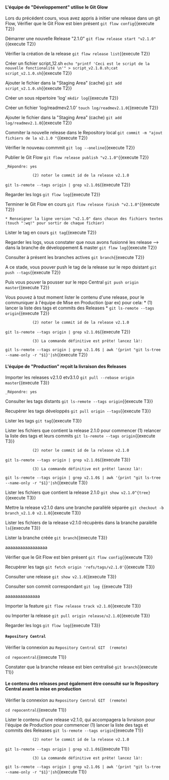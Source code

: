 #### L'équipe de "Développement" utilise le Git Glow
 
Lors du précédent cours, vous avez  appris à initier une release dans un git Flow,
Vérifier que le Git Flow est bien présent
 `git flow config`{{execute T2}}

 Démarrer une nouvelle Release  "2.1.0"
 `git flow release start "v2.1.0"`{{execute T2}}
 
 Vérifier la création de la release
 `git flow release list`{{execute T2}}

 Créer un fichier script_12.sh
 `echo "printf 'Ceci est le script de la nouvelle fonctionalité \n'" > script_v2.1.0.sh;cat script_v2.1.0.sh`{{execute T2}}
 
 Ajouter le fichier dans la "Staging Area" (cache)
 `git add script_v2.1.0.sh`{{execute T2}}
 
 Créer un sous répertoire 'log'
 `mkdir log`{{execute T2}}
 
 Créer un fichier 'log/readmev2.1.0'
 `touch log/readmev2.1.0`{{execute T2}}
 
  Ajouter le fichier dans la "Staging Area" (cache)
 `git add log/readmev2.1.0`{{execute T2}}
 
 Commiter la nouvelle release dans le Repository local 
  `git commit -m "ajout fichiers de la v2.1.0 "`{{execute T2}}
   
 Vérifier le nouveau commmit
 `git log --oneline`{{execute T2}}
 
 Publier le Git Flow 
 `git flow release publish "v2.1.0"`{{execute T2}}
 
 ```
 _Répondre: yes
  ```
                (2) noter le commit id de la release v2.1.0 
  `git ls-remote --tags origin | grep v2.1.0$`{{execute T2}}
 
 Regarder les logs 
 `git flow log`{{execute T2}}
 
 Terminer le Git Flow en cours 
 `git flow release finish "v2.1.0"`{{execute T2}}

 ```
 * Renseigner la ligne version "v2.1.0" dans chacun des fichiers textes (touch ":wq!" pour sortir de chaque fichier)  
 ``` 

Lister le tag en cours
 `git tag`{{execute T2}}

 Regarder les logs, vous constater que nous avons fusionné les release -->  dans la branche de développement & master 
 `git flow log`{{execute T2}}


Consulter à présent les branches actives 
  `git branch`{{execute T2}}


 
 A ce stade, vous pouver push le tag de la release sur le repo dsistant 
 `git push --tags`{{execute T2}}

Puis vous pouver la pousser sur le repo Central
 `git push origin master`{{execute T2}}
  

Vous pouvez à tout moment lister le contenu d'une release, pour le communiquer à l'équipe de Mise en Production (par ex)
pour cela:
                * (1) lancer la liste des tags et commits des Releases *
  `git ls-remote --tags origin`{{execute T2}}

                (2) noter le commit id de la release v2.1.0 
  `git ls-remote --tags origin | grep v2.1.0$`{{execute T2}}

                (3) La commande définitive est prête! lancez là!:
  `git ls-remote --tags origin | grep v2.1.0$ | awk '{print "git ls-tree --name-only -r "$1}'|sh`{{execute T2}}


 
 
#### L'équipe de "Production" reçoit la livraison des Releases

Importer les releases  v2.1.0 etv3.1.0
  `git pull --rebase origin master`{{execute T3}}
 ```
 _Répondre: yes
  ```

Consulter les tags distants 
  `git ls-remote --tags origin`{{execute T3}}



Recupèrer les tags développés
  `git pull origin --tags`{{execute T3}}


Lister les tags
  `git tag`{{execute T3}}



Lister les fichiers que contient la release 2.1.0
pour commencer (1) relancer la liste des tags et leurs commits
  `git ls-remote --tags origin`{{execute T3}}

                (2) noter le commit id de la release v2.1.0 
  `git ls-remote --tags origin | grep v2.1.0$`{{execute T3}}

                (3) La commande définitive est prête! lancez là!:
  `git ls-remote --tags origin | grep v2.1.0$ | awk '{print "git ls-tree --name-only -r "$1}'|sh`{{execute T3}}


Lister les fichiers que contient la release 2.1.0
  `git show v2.1.0^{tree}`{{execute T3}}

Mettre la release v2.1.0  dans une branche parallèlè séparée
  `git checkout -b branch_v2.1.0 v2.1.0`{{execute T3}}

Lister les fichiers de la release v2.1.0 récupèrés dans la branche paralèlle
  `ls`{{execute T3}}


Lister la branche créée
  `git branch`{{execute T3}}




aaaaaaaaaaaaaaaaa


Vérifier que le Git Flow est bien présent
 `git flow config`{{execute T3}}


  

 Recupèrer les tags
  `git fetch origin 'refs/tags/v2.1.0'`{{execute T3}}



Consulter une release 
  `git show v2.1.0`{{execute T3}}

Consulter son commit correspondant
  `git log `{{execute T3}}

aaaaaaaaaaaaaa    




Importer la feature
  `git flow release track v2.1.0`{{execute T3}}

ou Importer la release
  `git pull origin release/v2.1.0`{{execute T3}}

 
 Regarder les logs 
  `git flow log`{{execute T3}}
  

 #### `Repository Central`  
 
 Vérifier la connexion au `Repository Central GIT  (remote)`
 
`cd repocentral`{{execute T1}}

 Constater que la branche release est bien centralisé
 `git branch`{{execute T1}}
 
 #### Le contenu des releases peut également être consulté sur le Repository Central avant la mise en production  
 
 Vérifier la connexion au `Repository Central GIT  (remote)`
 
`cd repocentral`{{execute T1}}

 
 Lister le contenu d'une release  v2.1.0, qui accompagera la livraison pour l'équipe de Production
pour commencer (1) lancer la liste des tags et commits des Releases
  `git ls-remote --tags origin`{{execute T1}}

                (2) noter le commit id de la release v2.1.0 
  `git ls-remote --tags origin | grep v2.1.0$`{{execute T1}}

                (3) La commande définitive est prête! lancez là!:
  `git ls-remote --tags origin | grep v2.1.0$ | awk '{print "git ls-tree --name-only -r "$1}'|sh`{{execute T1}}
